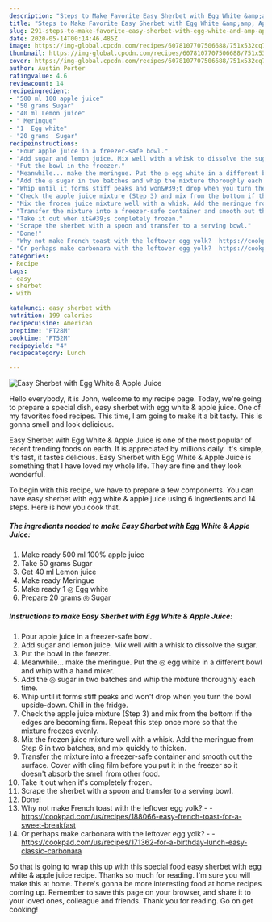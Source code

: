 ```yaml
---
description: "Steps to Make Favorite Easy Sherbet with Egg White &amp;amp; Apple Juice"
title: "Steps to Make Favorite Easy Sherbet with Egg White &amp;amp; Apple Juice"
slug: 291-steps-to-make-favorite-easy-sherbet-with-egg-white-and-amp-apple-juice
date: 2020-05-14T00:14:46.485Z
image: https://img-global.cpcdn.com/recipes/6078107707506688/751x532cq70/easy-sherbet-with-egg-white-apple-juice-recipe-main-photo.jpg
thumbnail: https://img-global.cpcdn.com/recipes/6078107707506688/751x532cq70/easy-sherbet-with-egg-white-apple-juice-recipe-main-photo.jpg
cover: https://img-global.cpcdn.com/recipes/6078107707506688/751x532cq70/easy-sherbet-with-egg-white-apple-juice-recipe-main-photo.jpg
author: Austin Porter
ratingvalue: 4.6
reviewcount: 14
recipeingredient:
- "500 ml 100 apple juice"
- "50 grams Sugar"
- "40 ml Lemon juice"
- " Meringue"
- "1  Egg white"
- "20 grams  Sugar"
recipeinstructions:
- "Pour apple juice in a freezer-safe bowl."
- "Add sugar and lemon juice. Mix well with a whisk to dissolve the sugar."
- "Put the bowl in the freezer."
- "Meanwhile... make the meringue. Put the ◎ egg white in a different bowl and whip with a hand mixer."
- "Add the ◎ sugar in two batches and whip the mixture thoroughly each time."
- "Whip until it forms stiff peaks and won&#39;t drop when you turn the bowl upside-down. Chill in the fridge."
- "Check the apple juice mixture (Step 3) and mix from the bottom if the edges are becoming firm. Repeat this step once more so that the mixture freezes evenly."
- "Mix the frozen juice mixture well with a whisk. Add the meringue from Step 6 in two batches, and mix quickly to thicken."
- "Transfer the mixture into a freezer-safe container and smooth out the surface. Cover with cling film before you put it in the freezer so it doesn&#39;t absorb the smell from other food."
- "Take it out when it&#39;s completely frozen."
- "Scrape the sherbet with a spoon and transfer to a serving bowl."
- "Done!"
- "Why not make French toast with the leftover egg yolk?  https://cookpad.com/us/recipes/188066-easy-french-toast-for-a-sweet-breakfast"
- "Or perhaps make carbonara with the leftover egg yolk?  https://cookpad.com/us/recipes/171362-for-a-birthday-lunch-easy-classic-carbonara"
categories:
- Recipe
tags:
- easy
- sherbet
- with

katakunci: easy sherbet with 
nutrition: 199 calories
recipecuisine: American
preptime: "PT28M"
cooktime: "PT52M"
recipeyield: "4"
recipecategory: Lunch

---
```



![Easy Sherbet with Egg White &amp; Apple Juice](https://img-global.cpcdn.com/recipes/6078107707506688/751x532cq70/easy-sherbet-with-egg-white-apple-juice-recipe-main-photo.jpg)

Hello everybody, it is John, welcome to my recipe page. Today, we're going to prepare a special dish, easy sherbet with egg white &amp; apple juice. One of my favorites food recipes. This time, I am going to make it a bit tasty. This is gonna smell and look delicious.



Easy Sherbet with Egg White &amp; Apple Juice is one of the most popular of recent trending foods on earth. It is appreciated by millions daily. It's simple, it's fast, it tastes delicious. Easy Sherbet with Egg White &amp; Apple Juice is something that I have loved my whole life. They are fine and they look wonderful.


To begin with this recipe, we have to prepare a few components. You can have easy sherbet with egg white &amp; apple juice using 6 ingredients and 14 steps. Here is how you cook that.

<!--inarticleads1-->

##### The ingredients needed to make Easy Sherbet with Egg White &amp; Apple Juice:

1. Make ready 500 ml 100% apple juice
1. Take 50 grams Sugar
1. Get 40 ml Lemon juice
1. Make ready  Meringue
1. Make ready 1 ◎ Egg white
1. Prepare 20 grams ◎ Sugar




<!--inarticleads2-->

##### Instructions to make Easy Sherbet with Egg White &amp; Apple Juice:

1. Pour apple juice in a freezer-safe bowl.
1. Add sugar and lemon juice. Mix well with a whisk to dissolve the sugar.
1. Put the bowl in the freezer.
1. Meanwhile... make the meringue. Put the ◎ egg white in a different bowl and whip with a hand mixer.
1. Add the ◎ sugar in two batches and whip the mixture thoroughly each time.
1. Whip until it forms stiff peaks and won&#39;t drop when you turn the bowl upside-down. Chill in the fridge.
1. Check the apple juice mixture (Step 3) and mix from the bottom if the edges are becoming firm. Repeat this step once more so that the mixture freezes evenly.
1. Mix the frozen juice mixture well with a whisk. Add the meringue from Step 6 in two batches, and mix quickly to thicken.
1. Transfer the mixture into a freezer-safe container and smooth out the surface. Cover with cling film before you put it in the freezer so it doesn&#39;t absorb the smell from other food.
1. Take it out when it&#39;s completely frozen.
1. Scrape the sherbet with a spoon and transfer to a serving bowl.
1. Done!
1. Why not make French toast with the leftover egg yolk? -  - https://cookpad.com/us/recipes/188066-easy-french-toast-for-a-sweet-breakfast
1. Or perhaps make carbonara with the leftover egg yolk? -  - https://cookpad.com/us/recipes/171362-for-a-birthday-lunch-easy-classic-carbonara




So that is going to wrap this up with this special food easy sherbet with egg white &amp; apple juice recipe. Thanks so much for reading. I'm sure you will make this at home. There's gonna be more interesting food at home recipes coming up. Remember to save this page on your browser, and share it to your loved ones, colleague and friends. Thank you for reading. Go on get cooking!
